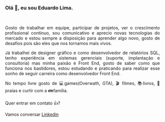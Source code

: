 ### Olá 👋, eu sou Eduardo Lima.
<br> 
<p align="justify"> Gosto de trabalhar em equipe, participar de projetos, ver o crescimento profissional contínuo,
sou comunicativo e aprecio novas tecnologias do mercado e estou sempre a disposição para
aprender algo novo, gosto de desafios pois são eles que nos tornamos mais vivos. </p>

<p align="justify"> Já trabalhei de designer gráfico e como desenvolvedor de relatórios SQL,
tenho experiência em sistemas gerenciais (suporte, implantação e consultoria)
mas minha paixão é Front End, gosto de saber como que funciona nos bastidores, 
estou estudando e praticando para realizar esse sonho de seguir carreira como desenvolvedor Front End. </p>

<p align="justify"> No tempo livre gosto de 💻games(Overwath, GTA), 🎬 filmes, 📚livros, 🌅praias e curtir com a 👪família.
<br><br>
Quer entrar em contato 👍?
<br>
  
Vamos conversar [Linkedin](https://www.linkedin.com/in/eduardo-sousa-lima-04693617a/)

</p>



